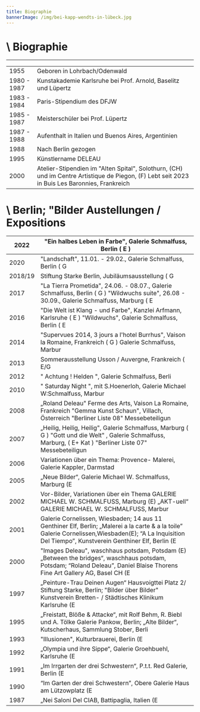 ```yaml
---
title: Biographie
bannerImage: /img/bei-kapp-wendts-in-lübeck.jpg
---
```


# \ Biographie

---

|             |                                                                                                                                                |
| ----------- | ---------------------------------------------------------------------------------------------------------------------------------------------- |
| 1955        | Geboren in Lohrbach/Odenwald                                                                                                                   |
| 1980 - 1987 | Kunstakademie Karlsruhe bei Prof. Arnold, Baselitz und Lüpertz                                                                                 |
| 1983 - 1984 | Paris-Stipendium des DFJW                                                                                                                      |
| 1985 - 1987 | Meisterschüler bei Prof. Lüpertz                                                                                                               |
| 1987 - 1988 | Aufenthalt in Italien und Buenos Aires, Argentinien                                                                                            |
| 1988        | Nach Berlin gezogen                                                                                                                            |
| 1995        | Künstlername DELEAU                                                                                                                            |
| 2000        | Atelier-Stipendien im "Alten Spital", Solothurn, (CH) und im Centre Artistique de Piegon, (F) Lebt seit 2023 in Buis Les Baronnies, Frankreich |

# \ Berlin; "Bilder Austellungen / Expositions

| 2022    | "Ein halbes Leben in Farbe", Galerie Schmalfuss, Berlin ( E )                                                                                                                                            |
| ------- | -------------------------------------------------------------------------------------------------------------------------------------------------------------------------------------------------------- |
| 2020    | "Landschaft", 11.01. - 29.02., Galerie Schmalfuss, Berlin ( G                                                                                                                                            |
| 2018/19 | Stiftung Starke Berlin, Jubiläumsausstellung ( G                                                                                                                                                         |
| 2017    | "La Tierra Prometida", 24.06. - 08.07., Galerie Schmalfuss, Berlin ( G ) "Wildwuchs suite", 26.08 - 30.09., Galerie Schmalfuss, Marburg ( E                                                              |
| 2016    | "Die Welt ist Klang - und Farbe", Kanzlei Arfmann, Karlsruhe ( E ) "Wildwuchs", Galerie Schmalfuss, Berlin ( E                                                                                           |
| 2014    | "Supervues 2014, 3 jours a l'hotel Burrhus", Vaison la Romaine, Frankreich ( G ) Galerie Schmalfuss, Marbur                                                                                              |
| 2013    | Sommerausstellung Usson / Auvergne, Frankreich ( E/G                                                                                                                                                     |
| 2012    | " Achtung ! Helden ", Galerie Schmalfuss, Berli                                                                                                                                                          |
| 2010    | " Saturday Night ", mit S.Hoenerloh, Galerie Michael W:Schmalfuss, Marbur                                                                                                                                |
| 2008    | „Roland Deleau" Ferme des Arts, Vaison La Romaine, Frankreich "Gemma Kunst Schaun", Villach, Österreich "Berliner Liste 08" Messebeteiligun                                                              |
| 2007    | „Heilig, Heilig, Heilig", Galerie Schmalfuss, Marburg ( G ) "Gott und die Welt" , Galerie Schmalfuss, Marburg, ( E+ Kat ) "Berliner Liste 07" Messebeteiligun                                            |
| 2006    | Variationen über ein Thema: Provence- Malerei, Galerie Kappler, Darmstad                                                                                                                                 |
| 2005    | „Neue Bilder“, Galerie Michael W. Schmalfuss, Marburg (E                                                                                                                                                 |
| 2002    | Vor-Bilder, Variationen über ein Thema GALERIE MICHAEL W. SCHMALFUSS, Marburg (E) „AKT-uell“ GALERIE MICHAEL W. SCHMALFUSS, Marbur                                                                       |
| 2001    | Galerie Cornelissen, Wiesbaden; 14 aus 11 Genthiner Elf, Berlin; „Malerei a la carte & a la toile” Galerie Cornelissen,Wiesbaden(E); “A La Inquisition Del Tiempo”, Kunstverein Genthiner Elf, Berlin (E |
| 2000    | "Images Deleau", waschhaus potsdam, Potsdam (E) „Between the bridges“, waschhaus potsdam, Potsdam; “Roland Deleau”, Daniel Blaise Thorens Fine Art Gallery AG, Basel CH (E                               |
| 1997    | „Peinture-Trau Deinen Augen“ Hausvoigttei Platz 2/ Stiftung Starke, Berlin; "Bilder über Bilder" Kunstverein Bretten- / Städtisches Klinikum Karlsruhe (E                                                |
| 1995    | „Freistatt, Blöße & Attacke“, mit Rolf Behm, R. Biebl und A. Tölke Galerie Pankow, Berlin; „Alte Bilder“, Kutscherhaus, Sammlung Stober, Berli                                                           |
| 1993    | "Illusionen", Kulturbrauerei, Berlin (E                                                                                                                                                                  |
| 1992    | „Olympia und ihre Sippe“, Galerie Groehbuehl, Karlsruhe (E                                                                                                                                               |
| 1991    | „Im Irrgarten der drei Schwestern“, P.t.t. Red Galerie, Berlin (E                                                                                                                                        |
| 1990    | “Im Garten der drei Schwestern”, Obere Galerie Haus am Lützowplatz (E                                                                                                                                    |
| 1987    | „Nei Saloni Del CIAB, Battipaglia, Italien (E                                                                                                                                                            |

